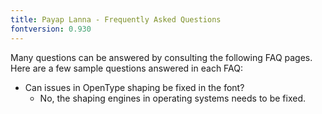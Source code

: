```yaml
---
title: Payap Lanna - Frequently Asked Questions
fontversion: 0.930
---
```


Many questions can be answered by consulting the following FAQ pages. Here are a few sample questions answered in each FAQ:

- Can issues in OpenType shaping be fixed in the font?
  - No, the shaping engines in operating systems needs to be fixed.

